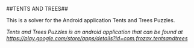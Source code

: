 ##TENTS AND TREES##

This is a solver for the Android application Tents and Trees Puzzles.

*Tents and Trees Puzzles is an android application that can be found at https://play.google.com/store/apps/details?id=com.frozax.tentsandtrees*